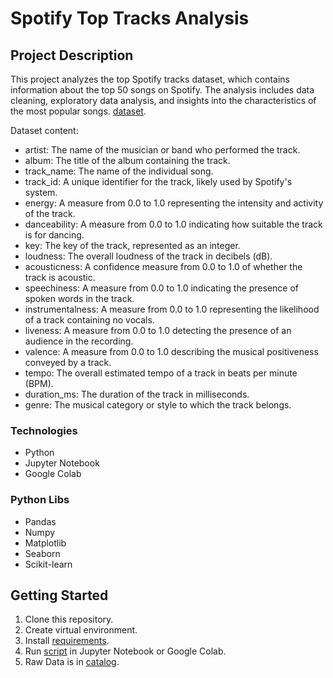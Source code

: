 # Spotify Top Tracks Analysis

## Project Description

This project analyzes the top Spotify tracks dataset, which contains information about the top 50 songs on Spotify. The analysis includes data cleaning, exploratory data analysis, and insights into the characteristics of the most popular songs. [dataset](https://www.kaggle.com/datasets/atillacolak/top-50-spotify-tracks-2020).

Dataset content:
* artist: The name of the musician or band who performed the track.
* album: The title of the album containing the track.
* track_name: The name of the individual song.
* track_id: A unique identifier for the track, likely used by Spotify's system.
* energy: A measure from 0.0 to 1.0 representing the intensity and activity of the track.
* danceability: A measure from 0.0 to 1.0 indicating how suitable the track is for dancing.
* key: The key of the track, represented as an integer.
* loudness: The overall loudness of the track in decibels (dB).
* acousticness: A confidence measure from 0.0 to 1.0 of whether the track is acoustic.
* speechiness: A measure from 0.0 to 1.0 indicating the presence of spoken words in the track.
* instrumentalness: A measure from 0.0 to 1.0 representing the likelihood of a track containing no vocals.
* liveness: A measure from 0.0 to 1.0 detecting the presence of an audience in the recording.
* valence: A measure from 0.0 to 1.0 describing the musical positiveness conveyed by a track.
* tempo: The overall estimated tempo of a track in beats per minute (BPM).
* duration_ms: The duration of the track in milliseconds.
* genre: The musical category or style to which the track belongs.


### Technologies
* Python
* Jupyter Notebook
* Google Colab

### Python Libs
* Pandas
* Numpy
* Matplotlib
* Seaborn
* Scikit-learn

## Getting Started
1. Clone this repository. 
2. Create virtual environment.
3. Install [requirements](requirements.txt).
4. Run [script](Spotify.ipynb) in Jupyter Notebook or Google Colab.
5. Raw Data is in [catalog](spotifytoptracks.csv).
